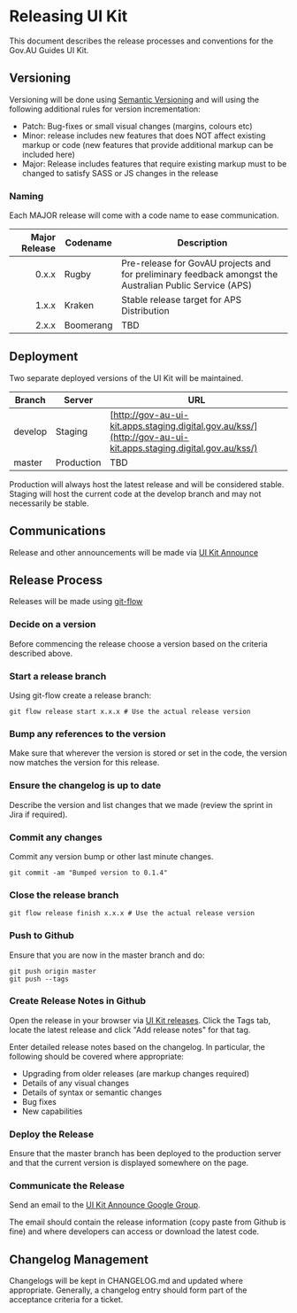 # Releasing UI Kit

This document describes the release processes and conventions for the Gov.AU Guides UI Kit.

## Versioning

Versioning will be done using [Semantic Versioning](http://semver.org/) and will using the following additional rules for version incrementation:

* Patch: Bug-fixes or small visual changes (margins, colours etc)
* Minor: release includes new features that does NOT affect existing markup or code (new features that provide additional markup can be included here)
* Major: Release includes features that require existing markup must to be changed to satisfy SASS or JS changes in the release

### Naming

Each MAJOR release will come with a code name to ease communication.

| Major Release | Codename | Description |
|----------------:|----------|--------------|
| 0.x.x | Rugby | Pre-release for GovAU projects and for preliminary feedback amongst the Australian Public Service (APS) |
| 1.x.x | Kraken | Stable release target for APS Distribution |
| 2.x.x | Boomerang | TBD |

## Deployment

Two separate deployed versions of the UI Kit will be maintained.

| Branch | Server | URL |
|--------|--------|-----|
| develop | Staging | [http://gov-au-ui-kit.apps.staging.digital.gov.au/kss/](http://gov-au-ui-kit.apps.staging.digital.gov.au/kss/) |
| master | Production | TBD |

Production will always host the latest release and will be considered stable.
Staging will host the current code at the develop branch and may not necessarily be stable.

## Communications

Release and other announcements will be made via [UI Kit Announce](https://groups.google.com/a/digital.gov.au/forum/#!forum/ui-kit-announce)

## Release Process

Releases will be made using [git-flow](https://github.com/nvie/gitflow)

### Decide on a version

Before commencing the release choose a version based on the criteria described above.

### Start a release branch

Using git-flow create a release branch:

    git flow release start x.x.x # Use the actual release version

### Bump any references to the version

Make sure that wherever the version is stored or set in the code, the version now matches the version for this release.

### Ensure the changelog is up to date

Describe the version and list changes that we made (review the sprint in Jira if required).

### Commit any changes

Commit any version bump or other last minute changes.

    git commit -am "Bumped version to 0.1.4"

### Close the release branch

    git flow release finish x.x.x # Use the actual release version

### Push to Github

Ensure that you are now in the master branch and do:

    git push origin master
    git push --tags

### Create Release Notes in Github

Open the release in your browser via [UI Kit releases](https://github.com/AusDTO/gov-au-ui-kit/releases).
Click the Tags tab, locate the latest release and click "Add release notes" for that tag.

Enter detailed release notes based on the changelog. In particular, the following should be covered where appropriate:

* Upgrading from older releases (are markup changes required)
* Details of any visual changes
* Details of syntax or semantic changes
* Bug fixes
* New capabilities

### Deploy the Release

Ensure that the master branch has been deployed to the production server and that the current version is displayed somewhere on the page.

### Communicate the Release

Send an email to the [UI Kit Announce Google Group](https://groups.google.com/a/digital.gov.au/forum/#!forum/ui-kit-announce).

The email should contain the release information (copy paste from Github is fine) and where developers can access or download the latest code.

## Changelog Management

Changelogs will be kept in CHANGELOG.md and updated where appropriate. Generally, a changelog entry should form part of the acceptance criteria for a ticket.
